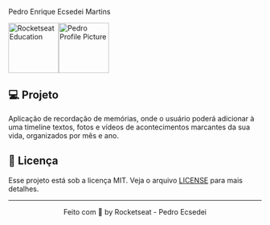 
Pedro Enrique Ecsedei Martins

<div style="display: flex;">
    <img alt="Rocketseat Education" src="https://avatars.githubusercontent.com/u/69590972?s=200&v=4" width="100px" />
    <img alt="Pedro Profile Picture" src="https://avatars.githubusercontent.com/u/96201154?v=4" width="100px" />
</div>

## 💻 Projeto

Aplicação de recordação de memórias, onde o usuário poderá adicionar à uma timeline textos, fotos e vídeos de acontecimentos marcantes da sua vida, organizados por mês e ano.

## 📝 Licença

Esse projeto está sob a licença MIT. Veja o arquivo [LICENSE](LICENSE) para mais detalhes.

---

<p align="center">
  Feito com 💜 by Rocketseat - Pedro Ecsedei
</p>

<!--START_SECTION:footer-->

<br />
<br />
